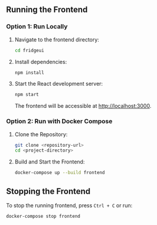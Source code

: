 ## Running the Frontend

### Option 1: Run Locally

1. Navigate to the frontend directory:
   ```sh
   cd fridgeui
   ```
2. Install dependencies:
   ```sh
   npm install
   ```
3. Start the React development server:
   ```sh
   npm start
   ```
   The frontend will be accessible at [http://localhost:3000](http://localhost:3000).

### Option 2: Run with Docker Compose

1. Clone the Repository:
   ```sh
   git clone <repository-url>
   cd <project-directory>
   ```
2. Build and Start the Frontend:
   ```sh
   docker-compose up --build frontend
   ```

## Stopping the Frontend
To stop the running frontend, press `Ctrl + C` or run:
```sh
docker-compose stop frontend
```

